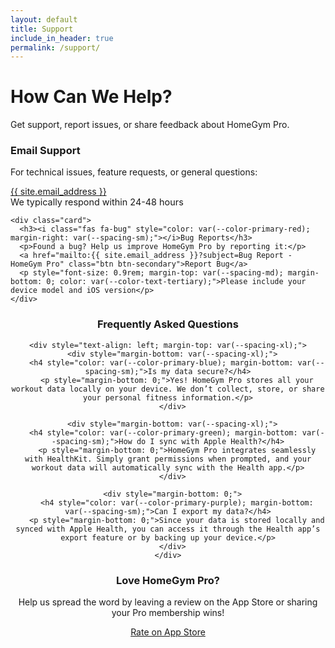 ```yaml
---
layout: default
title: Support
include_in_header: true
permalink: /support/
---
```


<div class="content" style="max-width: 700px; margin: 0 auto;">
  <div class="text-center mb-2xl">
    <h1>How Can We Help?</h1>
    <p>Get support, report issues, or share feedback about HomeGym Pro.</p>
  </div>

  <div class="grid grid-2">
    <div class="card">
      <h3><i class="fas fa-envelope" style="color: var(--color-primary-blue); margin-right: var(--spacing-sm);"></i>Email Support</h3>
      <p>For technical issues, feature requests, or general questions:</p>
      <a href="mailto:{{ site.email_address }}" class="btn btn-primary">{{ site.email_address }}</a>
      <p style="font-size: 0.9rem; margin-top: var(--spacing-md); margin-bottom: 0; color: var(--color-text-tertiary);">We typically respond within 24-48 hours</p>
    </div>
    
    <div class="card">
      <h3><i class="fas fa-bug" style="color: var(--color-primary-red); margin-right: var(--spacing-sm);"></i>Bug Reports</h3>
      <p>Found a bug? Help us improve HomeGym Pro by reporting it:</p>
      <a href="mailto:{{ site.email_address }}?subject=Bug Report - HomeGym Pro" class="btn btn-secondary">Report Bug</a>
      <p style="font-size: 0.9rem; margin-top: var(--spacing-md); margin-bottom: 0; color: var(--color-text-tertiary);">Please include your device model and iOS version</p>
    </div>
  </div>

  <div class="card" style="margin-top: var(--spacing-2xl); text-align: center;">
    <h3>Frequently Asked Questions</h3>
    
    <div style="text-align: left; margin-top: var(--spacing-xl);">
      <div style="margin-bottom: var(--spacing-xl);">
        <h4 style="color: var(--color-primary-blue); margin-bottom: var(--spacing-sm);">Is my data secure?</h4>
        <p style="margin-bottom: 0;">Yes! HomeGym Pro stores all your workout data locally on your device. We don’t collect, store, or share your personal fitness information.</p>
      </div>
      
      <div style="margin-bottom: var(--spacing-xl);">
        <h4 style="color: var(--color-primary-green); margin-bottom: var(--spacing-sm);">How do I sync with Apple Health?</h4>
        <p style="margin-bottom: 0;">HomeGym Pro integrates seamlessly with HealthKit. Simply grant permissions when prompted, and your workout data will automatically sync with the Health app.</p>
      </div>
      
      <div style="margin-bottom: 0;">
        <h4 style="color: var(--color-primary-purple); margin-bottom: var(--spacing-sm);">Can I export my data?</h4>
        <p style="margin-bottom: 0;">Since your data is stored locally and synced with Apple Health, you can access it through the Health app’s export feature or by backing up your device.</p>
      </div>
    </div>
  </div>

  <div style="text-align: center; margin-top: var(--spacing-4xl);">
    <h3>Love HomeGym Pro?</h3>
    <p>Help us spread the word by leaving a review on the App Store or sharing your Pro membership wins!</p>
    <a href="{{ site.appstore_link | default: '#' }}" class="btn btn-primary">
      <i class="fas fa-star"></i>
      Rate on App Store
    </a>
  </div>
</div>
